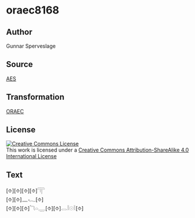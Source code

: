 # oraec8168

## Author

Gunnar Sperveslage

## Source

[AES](https://github.com/simondschweitzer/aes)

## Transformation

[ORAEC](https://oraec.github.io/)

## License

<a rel="license" href="http://creativecommons.org/licenses/by-sa/4.0/"><img alt="Creative Commons License" style="border-width:0" src="https://i.creativecommons.org/l/by-sa/4.0/88x31.png" /></a><br />This work is licensed under a <a rel="license" href="http://creativecommons.org/licenses/by-sa/4.0/">Creative Commons Attribution-ShareAlike 4.0 International License</a>

## Text

[⯑][⯑][⯑][⯑]𓋳<br>
[⯑][⯑]𓈖𓆑[⯑]<br>
[⯑][⯑][⯑]𓆓𓏏𓇾[⯑][⯑]𓂋𓎛𓇳𓎛[⯑]<br>
